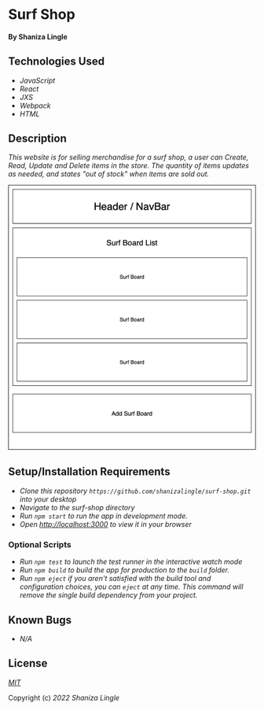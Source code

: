 # Surf Shop 

#### By Shaniza Lingle

## Technologies Used

* _JavaScript_
* _React_
* _JXS_
* _Webpack_
* _HTML_

## Description
_This website is for selling merchandise for a surf shop, a user can Create, Read, Update and Delete items in the store. The quantity of items updates as needed, and states "out of stock" when items are sold out._

![Diagram of surf shop layout](./src/img/SurfShopDiagram.png?raw=true"Diagram")

## Setup/Installation Requirements

* _Clone this repository ```https://github.com/shanizalingle/surf-shop.git``` into your desktop_
* _Navigate to the surf-shop directory_
* _Run ```npm start``` to run the app in development mode._
* _Open [http://localhost:3000](http://localhost:3000) to view it in your browser_

### Optional Scripts
* _Run ```npm test``` to launch the test runner in the interactive watch mode_
* _Run ```npm build``` to build the app for production to the `build` folder._
* _Run ```npm eject``` if you aren't satisfied with the build tool and configuration choices, you can `eject` at any time. This command will remove the single build dependency from your project._


## Known Bugs
* _N/A_

## License
_[MIT](https://en.wikipedia.org/wiki/MIT_License)_

Copyright (c) _2022_ _Shaniza Lingle_
